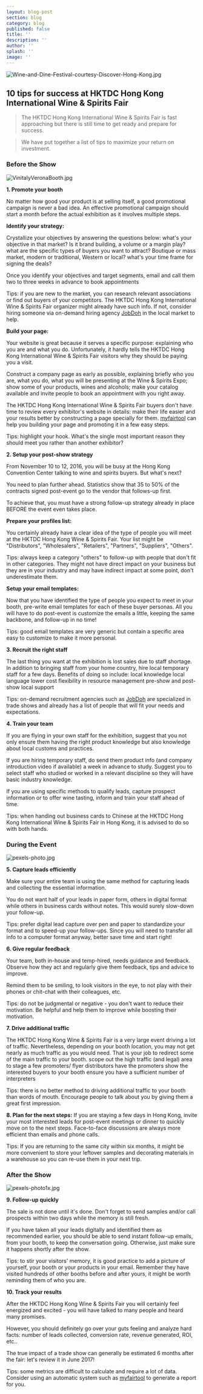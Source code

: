 ```yaml
---
layout: blog-post
section: blog
category: blog
published: false
title: ''
description: ''
author: ''
splash: ''
image: ''
---
```

![Wine-and-Dine-Festival-courtesy-Discover-Hong-Kong.jpg]({{site.baseurl}}/media/Wine-and-Dine-Festival-courtesy-Discover-Hong-Kong.jpg)


## 10 tips for success at HKTDC Hong Kong International Wine & Spirits Fair

> The HKTDC Hong Kong International Wine & Spirits Fair is fast approaching but there is still time to get ready and prepare for success.

> We have put together a list of tips to maximize your return on investment.


### Before the Show

![VinitalyVeronaBooth.jpg]({{site.baseurl}}/media/VinitalyVeronaBooth.jpg)


**1. Promote your booth**

No matter how good your product is at selling itself, a good promotional campaign is never a bad idea. An effective promotional campaign should start a month before the actual exhibition as it involves multiple steps.

**Identify your strategy:**

Crystallize your objectives by answering the questions below:
what's your objective in that market? Is it brand building, a volume or a margin play?
what are the specific types of buyers you want to attract? Boutique or mass market, modern or traditional, Western or local?
what's your time frame for signing the deals?

Once you identify your objectives and target segments, email and call them two to three weeks in advance to book appointments

Tips: if you are new to the market, you can research relevant associations or find out buyers of your competitors. The HKTDC Hong Kong International Wine & Spirits Fair organizer might already have such info. If not, consider hiring someone via on-demand hiring agency [JobDoh](https://www.jobdoh.com) in the local market to help.

**Build your page:**

Your website is great because it serves a specific purpose: explaining who you are and what you do. Unfortunately, it hardly tells the HKTDC Hong Kong International Wine & Spirits Fair visitors why they should be paying you a visit.

Construct a company page as early as possible, explaining briefly who you are, what you do, what you will be presenting at the Wine & Spirits Expo; show some of your products, wines and alcohols; make your catalog available and invite people to book an appointment with you right away. 

The HKTDC Hong Kong International Wine & Spirits Fair buyers don't have time to review every exhibitor's website in details: make their life easier and your results better by constructing a page specially for them. [myfairtool](http://www.myfairtool.com/landing/TradeShow_Booth_Promotion.html?) can help you building your page and promoting it in a few easy steps.

Tips: highlight your hook. What's the single most important reason they should meet you rather than another exhibitor?



**2. Setup your post-show strategy**

From November 10 to 12, 2016, you will be busy at the Hong Kong Convention Center talking to wine and spirits buyers. But what's next?

You need to plan further ahead. Statistics show that 35 to 50% of the contracts signed post-event go to the vendor that follows-up first.

To achieve that, you must have a strong follow-up strategy already in place BEFORE the event even takes place.

**Prepare your profiles list:**

You certainly already have a clear idea of the type of people you will meet at the HKTDC Hong Kong Wine & Spirits Fair. Your list might be "Distributors", "Wholesalers", "Retailers", "Partners", "Suppliers", "Others".

Tips: always keep a category "others" to follow-up with people that don't fit in other categories. They might not have direct impact on your business but they are in your industry and may have indirect impact at some point, don't underestimate them.

**Setup your email templates:**

Now that you have identified the type of people you expect to meet in your booth, pre-write email templates for each of these buyer personas. All you will have to do post-event is customize the emails a little, keeping the same backbone, and follow-up in no time!

Tips: good email templates are very generic but contain a specific area easy to customize to make it more personal.


**3. Recruit the right staff**

The last thing you want at the exhibition is lost sales due to staff shortage. In addition to bringing staff from your home country, hire local temporary staff for a few days. 
Benefits of doing so include:
local knowledge
local language
lower cost
flexibility in resource management
pre-show and post-show local support

Tips: on-demand recruitment agencies such as [JobDoh](http://www.jobdoh.com) are specialized in trade shows and already has a list of people that will fit your needs and expectations.

**4. Train your team**

If you are flying in your own staff for the exhibition, suggest that you not only ensure them having the right product knowledge but also knowledge about local customs and practices. 


If you are hiring temporary staff, do send them product info (and company introduction video if available) a week in advance to study. Suggest you to select staff who studied or worked in a relevant discipline so they will have basic industry knowledge.

If you are using specific methods to qualify leads, capture prospect information or to offer wine tasting, inform and train your staff ahead of time.

Tips: when handing out business cards to Chinese at the HKTDC Hong Kong International Wine & Spirits Fair in Hong Kong, it is advised to do so with both hands.


### During the Event

![pexels-photo.jpg]({{site.baseurl}}/media/pexels-photo.jpg)



**5. Capture leads efficiently**

Make sure your entire team is using the same method for capturing leads and collecting the essential information.

You do not want half of your leads in paper form, others in digital format while others in business cards without notes. This would surely slow-down your follow-up.

Tips: prefer digital lead capture over pen and paper to standardize your format and to speed-up your follow-ups. Since you will need to transfer all info to a computer format anyway, better save time and start right!


**6. Give regular feedback**

Your team, both in-house and temp-hired, needs guidance and feedback.
Observe how they act and regularly give them feedback, tips and advice to improve.

Remind them to be smiling, to look visitors in the eye, to not play with their phones or chit-chat with their colleagues, etc.

Tips: do not be judgmental or negative - you don't want to reduce their motivation. Be helpful and help them to improve while boosting their motivation.


**7. Drive additional traffic**

The HKTDC Hong Kong Wine & Spirits Fair is a very large event driving a lot of traffic.
Nevertheless, depending on your booth location, you may not get nearly as much traffic as you would need. That is your job to redirect some of the main traffic to your booth.
scope out the high traffic (and legal) area to stage a few promoters/ flyer distributors
have the promoters show the interested buyers to your booth
ensure you have a sufficient number of interpreters 

Tips: there is no better method to driving additional traffic to your booth than words of mouth. Encourage people to talk about you by giving them a great first impression.


**8. Plan for the next steps:**
If you are staying a few days in Hong Kong, invite your most interested leads for post-event meetings or dinner to quickly move on to the next steps. Face-to-face discussions are always more efficient than emails and phone calls.

Tips: If you are returning to the same city within six months, it might be more convenient to store your leftover samples and decorating materials in a warehouse so you can re-use them in your next trip.


### After the Show

![pexels-photo1x.jpg]({{site.baseurl}}/media/pexels-photo1x.jpg)


**9. Follow-up quickly**

The sale is not done until it's done. Don't forget to send samples and/or call prospects within two days while the memory is still fresh. 

If you have taken all your leads digitally and identified them as recommended earlier, you should be able to send instant follow-up emails, from your booth, to keep the conversation going. Otherwise, just make sure it happens shortly after the show.


Tips: to stir your visitors' memory, it is good practice to add a picture of yourself, your booth or your products in your email. Remember they have visited hundreds of other booths before and after yours, it might be worth reminding them of who you are.

**10. Track your results**

After the HKTDC Hong Kong Wine & Spirits Fair you will certainly feel energized and excited - you will have talked to many people and heard many promises.

However, you should definitely go over your guts feeling and analyze hard facts: number of leads collected, conversion rate, revenue generated, ROI, etc..

The true impact of a trade show can generally be estimated 6 months after the fair: let's review it in June 2017!

Tips: some metrics are difficult to calculate and require a lot of data. Consider using an automatic system such as [myfairtool](http://www.myfairtool.com/landing/Analyzing_Tradeshow.html?trk=backlink) to generate a report for you.
